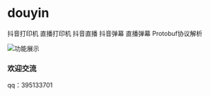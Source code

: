 # douyin
抖音打印机 直播打印机 抖音直播 抖音弹幕 直播弹幕 Protobuf协议解析

![功能展示](http://was.dy188.vip/WechatIMG42.png)

### 欢迎交流
qq：395133701
